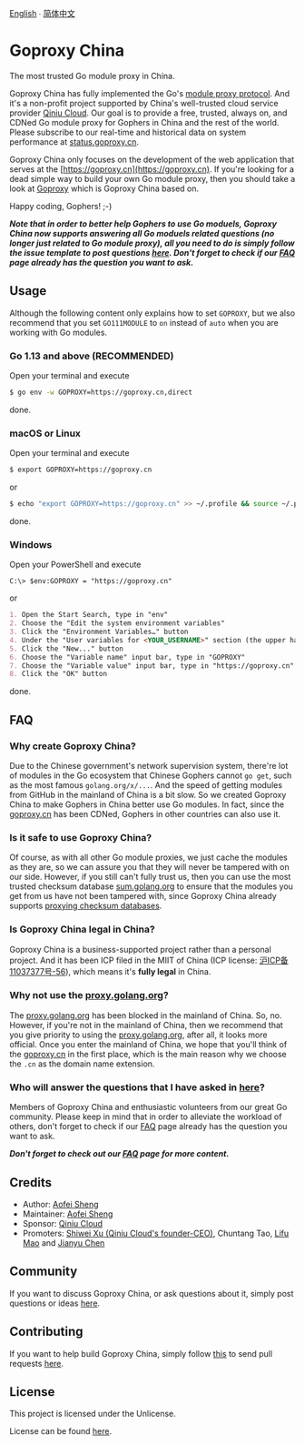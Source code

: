 [English](README.md) ∙ [简体中文](README.zh-CN.md)

# Goproxy China

The most trusted Go module proxy in China.

Goproxy China has fully implemented the Go's
[module proxy protocol](https://golang.org/cmd/go/#hdr-Module_proxy_protocol).
And it's a non-profit project supported by China's well-trusted cloud service
provider [Qiniu Cloud](https://www.qiniu.com). Our goal is to provide a free,
trusted, always on, and CDNed Go module proxy for Gophers in China and the rest
of the world. Please subscribe to our real-time and historical data on system
performance at [status.goproxy.cn](https://status.goproxy.cn).

Goproxy China only focuses on the development of the web application
that serves at the [https://goproxy.cn](https://goproxy.cn). If you're looking
for a dead simple way to build your own Go module proxy, then you should take a
look at [Goproxy](https://github.com/goproxy/goproxy) which is Goproxy China
based on.

Happy coding, Gophers! ;-)

***Note that in order to better help Gophers to use Go moduels, Goproxy China
now supports answering all Go moduels related questions (no longer just related
to Go module proxy), all you need to do is simply follow the issue template to
post questions
[here](https://github.com/goproxy/goproxy.cn/issues/new?assignees=&labels=&template=question-consultation.md&title=Question%3A+).
Don't forget to check if our
[FAQ](https://goproxy.cn/faq) page already has the question you want to ask.***

## Usage

Although the following content only explains how to set `GOPROXY`, but we also
recommend that you set `GO111MODULE` to `on` instead of `auto` when you are
working with Go modules.

### Go 1.13 and above (RECOMMENDED)

Open your terminal and execute

```bash
$ go env -w GOPROXY=https://goproxy.cn,direct
```

done.

### macOS or Linux

Open your terminal and execute

```bash
$ export GOPROXY=https://goproxy.cn
```

or

```bash
$ echo "export GOPROXY=https://goproxy.cn" >> ~/.profile && source ~/.profile
```

done.

### Windows

Open your PowerShell and execute

```poweshell
C:\> $env:GOPROXY = "https://goproxy.cn"
```

or

```md
1. Open the Start Search, type in "env"
2. Choose the "Edit the system environment variables"
3. Click the "Environment Variables…" button
4. Under the "User variables for <YOUR_USERNAME>" section (the upper half)
5. Click the "New..." button
6. Choose the "Variable name" input bar, type in "GOPROXY"
7. Choose the "Variable value" input bar, type in "https://goproxy.cn"
8. Click the "OK" button
```

done.

## FAQ

### Why create Goproxy China?

Due to the Chinese government's network supervision system, there're lot of
modules in the Go ecosystem that Chinese Gophers cannot `go get`, such as the
most famous `golang.org/x/...`. And the speed of getting modules from GitHub in
the mainland of China is a bit slow. So we created Goproxy China to make Gophers
in China better use Go modules. In fact, since the
[goproxy.cn](https://goproxy.cn) has been CDNed, Gophers in other countries can
also use it.

### Is it safe to use Goproxy China?

Of course, as with all other Go module proxies, we just cache the modules as
they are, so we can assure you that they will never be tampered with on our
side. However, if you still can't fully trust us, then you can use the most
trusted checksum database [sum.golang.org](https://sum.golang.org) to ensure
that the modules you get from us have not been tampered with, since Goproxy
China already supports
[proxying checksum databases](https://golang.org/design/25530-sumdb#proxying-a-checksum-database).

### Is Goproxy China legal in China?

Goproxy China is a business-supported project rather than a personal project.
And it has been ICP filed in the MIIT of China (ICP license:
[沪ICP备11037377号-56](http://beian.miit.gov.cn)), which means it's **fully
legal** in China.

### Why not use the [proxy.golang.org](https://proxy.golang.org)?

The [proxy.golang.org](https://proxy.golang.org) has been blocked in the
mainland of China. So, no. However, if you're not in the mainland of China, then
we recommend that you give priority to using the
[proxy.golang.org](https://proxy.golang.org), after all, it looks more official.
Once you enter the mainland of China, we hope that you'll think of the
[goproxy.cn](https://goproxy.cn) in the first place, which is the main reason
why we choose the `.cn` as the domain name extension.

### Who will answer the questions that I have asked in [here](https://github.com/goproxy/goproxy.cn/issues/new?assignees=&labels=&template=question-consultation.md&title=Question%3A+)?

Members of Goproxy China and enthusiastic volunteers from our great Go
community. Please keep in mind that in order to alleviate the workload of
others, don't forget to check if our
[FAQ](https://goproxy.cn/faq) page already has the question you want to ask.

***Don't forget to check out our [FAQ](https://goproxy.cn/faq) page for more
content.***

## Credits

* Author: [Aofei Sheng](https://aofeisheng.com)
* Maintainer: [Aofei Sheng](https://aofeisheng.com)
* Sponsor: [Qiniu Cloud](https://www.qiniu.com)
* Promoters: [Shiwei Xu (Qiniu Cloud's founder-CEO)](https://baike.baidu.com/item/许式伟), Chuntang Tao, [Lifu Mao](https://github.com/forrest-mao) and [Jianyu Chen](https://github.com/eddycjy)

## Community

If you want to discuss Goproxy China, or ask questions about it, simply post
questions or ideas [here](https://github.com/goproxy/goproxy.cn/issues).

## Contributing

If you want to help build Goproxy China, simply follow
[this](https://github.com/goproxy/goproxy.cn/wiki/Contributing) to send pull
requests [here](https://github.com/goproxy/goproxy.cn/pulls).

## License

This project is licensed under the Unlicense.

License can be found [here](LICENSE).
